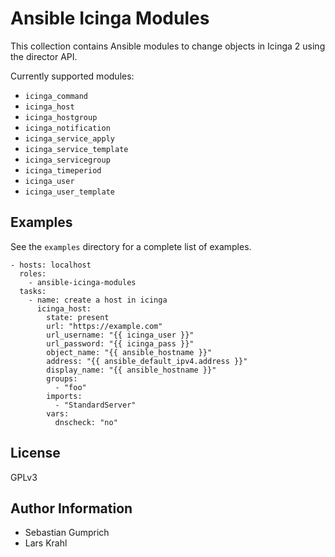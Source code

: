 Ansible Icinga Modules
=========

This collection contains Ansible modules to change objects in Icinga 2 using the director API.

Currently supported modules:

* `icinga_command`
* `icinga_host`
* `icinga_hostgroup`
* `icinga_notification`
* `icinga_service_apply`
* `icinga_service_template`
* `icinga_servicegroup`
* `icinga_timeperiod`
* `icinga_user`
* `icinga_user_template`


Examples
--------

See the `examples` directory for a complete list of examples.

```
- hosts: localhost
  roles:
    - ansible-icinga-modules
  tasks:
    - name: create a host in icinga
      icinga_host:
        state: present
        url: "https://example.com"
        url_username: "{{ icinga_user }}"
        url_password: "{{ icinga_pass }}"
        object_name: "{{ ansible_hostname }}"
        address: "{{ ansible_default_ipv4.address }}"
        display_name: "{{ ansible_hostname }}"
        groups:
          - "foo"
        imports:
          - "StandardServer"
        vars:
          dnscheck: "no"
```

License
-------

GPLv3

Author Information
------------------

* Sebastian Gumprich
* Lars Krahl
